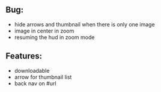 ## Bug:
- hide arrows and thumbnail when there is only one image
- image in center in zoom
- resuming the hud in zoom mode

## Features:
- downloadable
- arrow for thumbnail list
- back nav on #url